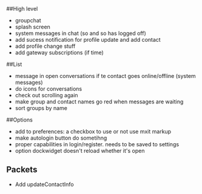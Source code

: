 ##High level
* groupchat
* splash screen
* system messages in chat (so and so has logged off)
* add sucess notification for profile update and add contact
* add profile change stuff
* add gateway subscriptions (if time)

##List
* message in open conversations if te contact goes online/offline (system messages)
* do icons for conversations
* check out scrolling again
* make group and contact names go red when messages are waiting
* sort groups by name


##Options
* add to preferences: a checkbox to use or not use mxit markup
* make autologin button do sometihng
* proper capabilities in login/register. needs to be saved to settings
* option dockwidget doesn't reload whether it's open

## Packets
* Add updateContactInfo
